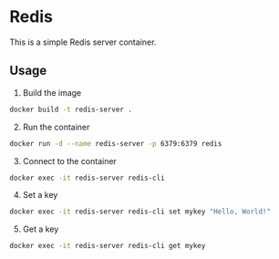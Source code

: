 # Redis

This is a simple Redis server container.

## Usage

1. Build the image

```bash
docker build -t redis-server .
```

2. Run the container

```bash
docker run -d --name redis-server -p 6379:6379 redis
```

3. Connect to the container

```bash
docker exec -it redis-server redis-cli
```

4. Set a key

```bash
docker exec -it redis-server redis-cli set mykey "Hello, World!"
```

5. Get a key

```bash
docker exec -it redis-server redis-cli get mykey
```

